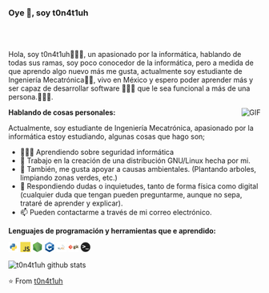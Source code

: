 ### Oye 👋, soy t0n4t1uh

<br />
<br />


Hola, soy t0n4t1uh🙍🏽‍♂️, un apasionado por la informática, hablando de todas sus ramas, soy poco conocedor de la informática, pero a medida de que aprendo algo nuevo más me gusta, actualmente soy estudiante de Ingeniería Mecatrónica👨🏽‍, vivo en México y espero poder aprender más y ser capaz de desarrollar software 👨🏽‍💼 que le sea funcional a más de una persona.👨🏽‍💼. 

  <img align="right" alt="GIF" src="https://i.pinimg.com/originals/e4/26/70/e426702edf874b181aced1e2fa5c6cde.gif" />

**Hablando de cosas personales:**

Actualmente, soy estudiante de Ingeniería Mecatrónica, apasionado por la informática estoy estudiando, algunas cosas que hago son;
- 👨🏽‍💻 Aprendiendo sobre seguridad informática
- 💼 Trabajo en la creación de una distribución GNU/Linux hecha por mi.
- 🌱 También, me gusta apoyar a causas ambientales. (Plantando arboles, limpiando zonas verdes, etc.)
- 💬  Respondiendo dudas o inquietudes, tanto de forma física como digital (cualquier duda que tengan pueden preguntarme, aunque no sepa, trataré de aprender y explicar).
- 📫  Pueden contactarme a través de mi correo electrónico.


**Lenguajes de programación y herramientas que e aprendido:**  

<code><img height="20" src="https://raw.githubusercontent.com/github/explore/80688e429a7d4ef2fca1e82350fe8e3517d3494d/topics/python/python.png"></code>
<code><img height="20" src="https://raw.githubusercontent.com/github/explore/80688e429a7d4ef2fca1e82350fe8e3517d3494d/topics/javascript/javascript.png"></code>
<code><img height="20" src="https://raw.githubusercontent.com/github/explore/80688e429a7d4ef2fca1e82350fe8e3517d3494d/topics/nodejs/nodejs.png"></code>
<code><img height="20" src="https://raw.githubusercontent.com/github/explore/80688e429a7d4ef2fca1e82350fe8e3517d3494d/topics/cpp/cpp.png"></code>
<code><img height="20" src="https://raw.githubusercontent.com/github/explore/80688e429a7d4ef2fca1e82350fe8e3517d3494d/topics/mysql/mysql.png"></code>
<code><img height="20" src="https://raw.githubusercontent.com/github/explore/80688e429a7d4ef2fca1e82350fe8e3517d3494d/topics/git/git.png"></code>
<code><img height="20" src="https://raw.githubusercontent.com/github/explore/80688e429a7d4ef2fca1e82350fe8e3517d3494d/topics/terminal/terminal.png"></code>

![t0n4t1uh github stats](https://github-readme-stats.vercel.app/api?username=t0n4t1uh&show_icons=true&hide_border=true)

⭐️ From [t0n4t1uh](https://github.com/t0n4t1uh)
